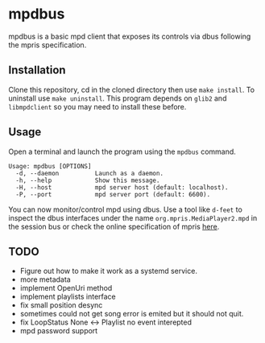 # mpdbus
mpdbus is a basic mpd client that exposes its controls via dbus following the mpris specification.

## Installation
Clone this repository, cd in the cloned directory then use `make install`. To uninstall use `make uninstall`.
This program depends on `glib2` and `libmpdclient` so you may need to install these before.

## Usage
Open a terminal and launch the program using the `mpdbus` command.

```
Usage: mpdbus [OPTIONS]
  -d, --daemon          Launch as a daemon.
  -h, --help            Show this message.
  -H, --host            mpd server host (default: localhost).
  -P, --port            mpd server port (default: 6600).
```

You can now monitor/control mpd using dbus. Use a tool like `d-feet` to inspect the dbus interfaces under the name `org.mpris.MediaPlayer2.mpd` in the session bus or check the online specification of mpris [here](https://specifications.freedesktop.org/mpris-spec/latest/).

## TODO
- Figure out how to make it work as a systemd service.
- more metadata
- implement OpenUri method
- implement playlists interface
- fix small position desync
- sometimes could not get song error is emited but it should not quit.
- fix LoopStatus None <-> Playlist no event interepted
- mpd password support

